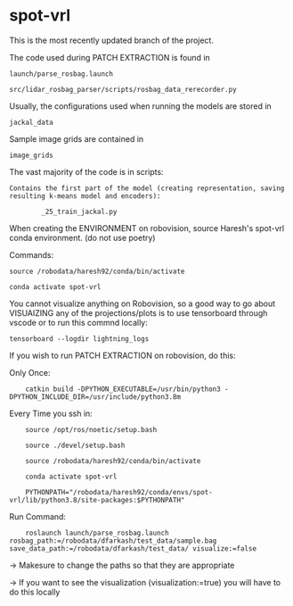 # spot-vrl
This is the most recently updated branch of the project.

The code used during PATCH EXTRACTION is found in 

    launch/parse_rosbag.launch
    
    src/lidar_rosbag_parser/scripts/rosbag_data_rerecorder.py

Usually, the configurations used when running the models are stored in 

    jackal_data
    
Sample image grids are contained in

    image_grids

The vast majority of the code is in scripts:

    Contains the first part of the model (creating representation, saving resulting k-means model and encoders):
    
            _25_train_jackal.py
    

When creating the ENVIRONMENT on robovision, source Haresh's spot-vrl conda environment. (do not use poetry)

  Commands:

    source /robodata/haresh92/conda/bin/activate

    conda activate spot-vrl
    
 You cannot visualize anything on Robovision, so a good way to go about VISUAIZING any of the projections/plots is to use tensorboard through vscode or to run this commnd locally:
 
    tensorboard --logdir lightning_logs
  
 If you wish to run PATCH EXTRACTION on robovision, do this:
 
 Only Once:
 
        catkin build -DPYTHON_EXECUTABLE=/usr/bin/python3 -DPYTHON_INCLUDE_DIR=/usr/include/python3.8m

 Every Time you ssh in:

        source /opt/ros/noetic/setup.bash

        source ./devel/setup.bash

        source /robodata/haresh92/conda/bin/activate

        conda activate spot-vrl

        PYTHONPATH="/robodata/haresh92/conda/envs/spot-vrl/lib/python3.8/site-packages:$PYTHONPATH"

Run Command:

        roslaunch launch/parse_rosbag.launch rosbag_path:=/robodata/dfarkash/test_data/sample.bag save_data_path:=/robodata/dfarkash/test_data/ visualize:=false
        
 -> Makesure to change the paths so that they are appropriate
 
 -> If you want to see the visualization (visualization:=true) you will have to do this locally
 



